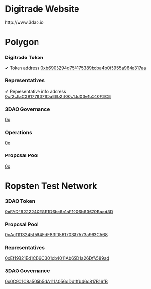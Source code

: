 <h1>Digitrade Website</h1>
http://www.3dao.io

<h1>Polygon</h1>
<h3> Digitrade Token</h3> ✔ Token address
<a href ="https://polygonscan.com/address/0xb6903294d754175389bcba4b0f5955a964e317aa">0xb6903294d754175389bcba4b0f5955a964e317aa</a>

<h3> Representatives</h3> ✔ Representative info address
<a href ="https://polygonscan.com/address/0xf2cEaC39177B3785aE8b2406c1dd03e1b546F3C8">0xf2cEaC39177B3785aE8b2406c1dd03e1b546F3C8</a>

<h3>3DAO Governance</h3>
<a href ="https://github.com/Digidao/Digitrade/blob/main/README.md">0x</a>

<h3>Operations</h3>
<a href ="https://github.com/Digidao/Digitrade/blob/main/README.md">0x</a>

<h3>Proposal Pool</h3>
<a href ="https://github.com/Digidao/Digitrade/blob/main/README.md">0x</a>



<h1>Ropsten Test Network</h1>
<h3>3DAO Token</h3>
<a href ="https://ropsten.etherscan.io/address/0xFADF822224CE8E1D6bc8c1aF1006b89629Bacd8D">0xFADF822224CE8E1D6bc8c1aF1006b89629Bacd8D</a>

<h3>Proposal Pool</h3>
<a href ="https://ropsten.etherscan.io/address/0xAc11113245f594FdF83f056170387573a963C568">0xAc11113245f594FdF83f056170387573a963C568</a>

<h3>Representatives</h3>
<a href ="https://ropsten.etherscan.io/address/0xEf19B21Ed1CD6C301cb4011Ab65D1a26DfA589ad">0xEf19B21Ed1CD6C301cb4011Ab65D1a26DfA589ad</a>

<h3>3DAO Governance</h3>
<a href ="https://ropsten.etherscan.io/address/0x0C9C1C8a505b5dA111A056dDd1ffb46c817B16fB">0x0C9C1C8a505b5dA111A056dDd1ffb46c817B16fB</a>





<!---
3DAO is a ✨ special ✨ repository because its `README.md` (this file) appears on your GitHub profile.
You can click the Preview link to take a look at your changes.
--->
